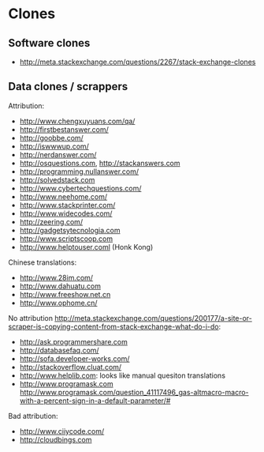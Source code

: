 # Clones

## Software clones

- <http://meta.stackexchange.com/questions/2267/stack-exchange-clones>

## Data clones / scrappers

Attribution:

- <http://www.chengxuyuans.com/qa/>
- <http://firstbestanswer.com/>
- <http://goobbe.com/>
- <http://iswwwup.com/>
- <http://nerdanswer.com/>
- <http://osquestions.com>, <http://stackanswers.com>
- <http://programming.nullanswer.com/>
- <http://solvedstack.com>
- <http://www.cybertechquestions.com/>
- <http://www.neehome.com/>
- <http://www.stackprinter.com/>
- <http://www.widecodes.com/>
- <http://zeering.com/>
- <http://gadgetsytecnologia.com>
- <http://www.scriptscoop.com>
- <http://www.helptouser.coml> (Honk Kong)

Chinese translations:

- <http://www.28im.com/>
- <http://www.dahuatu.com>
- <http://www.freeshow.net.cn>
- <http://www.ophome.cn/>

No attribution <http://meta.stackexchange.com/questions/200177/a-site-or-scraper-is-copying-content-from-stack-exchange-what-do-i-do>:

- <http://ask.programmershare.com>
- <http://databasefaq.com/>
- <http://sofa.developer-works.com/>
- <http://stackoverflow.cluat.com/>
- <http://www.helplib.com>: looks like manual quesiton translations
- <http://www.programask.com> <http://www.programask.com/question_41117496_gas-altmacro-macro-with-a-percent-sign-in-a-default-parameter/#>

Bad attribution:

- <http://www.ciiycode.com/>
- <http://cloudbings.com>
